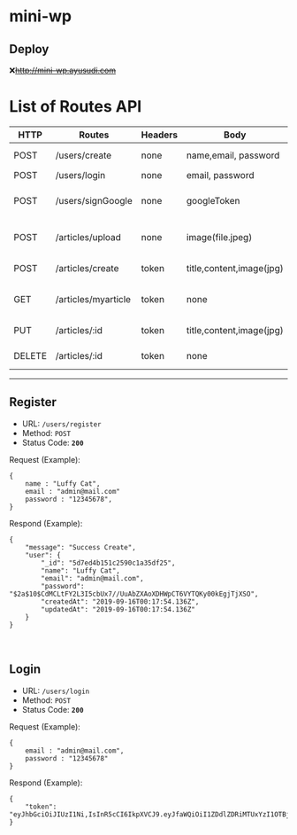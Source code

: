 # mini-wp

## **Deploy**
:x:~~http://mini-wp.ayusudi.com~~

#  List of Routes API
| HTTP   | Routes              | Headers  | Body                         | Description                  |
| ---    | -----               | ---      | ---                          | ---                          |
| POST   | /users/create       | none     | name,email, password         | Register new user            |
| POST   | /users/login        | none     | email, password              | For login                    |
| POST   | /users/signGoogle   | none     | googleToken                  | For login with google signin |
| POST   | /articles/upload    | none     | image(file.jpeg)             | For upload to google storage |
| POST   | /articles/create    | token    | title,content,image(jpg)     | Create an article            |
| GET    | /articles/myarticle | token    | none                         | To get all of user articles  |
| PUT    | /articles/:id       | token    | title,content,image(jpg)     | Edit one article             |
| DELETE | /articles/:id       | token    | none                         | Deleta one article           |


---

## Register
- URL:  `/users/register`
- Method: `POST`
- Status Code:  **`200`**

Request (Example): 
```
{
	name : "Luffy Cat",
	email : "admin@mail.com"
	password : "12345678",
}
```

Respond (Example):
```
{
    "message": "Success Create",
    "user": {
        "_id": "5d7ed4b151c2590c1a35df25",
        "name": "Luffy Cat",
        "email": "admin@mail.com",
        "password": "$2a$10$CdMCLtFY2L3I5cbUx7//UuAbZXAoXDHWpCT6VYTQKy00kEgjTjXSO",
        "createdAt": "2019-09-16T00:17:54.136Z",
        "updatedAt": "2019-09-16T00:17:54.136Z"
    }
}
```
<br>

## Login
- URL:  `/users/login`
- Method: `POST`
- Status Code:  **`200`**

Request (Example): 
```
{
	email : "admin@mail.com",
	password : "12345678"
}
```

Respond (Example):
```
{
    "token": "eyJhbGciOiJIUzI1Ni,IsInR5cCI6IkpXVCJ9.eyJfaWQiOiI1ZDdlZDRiMTUxYzI1OTBjMWEzN"
}
```



